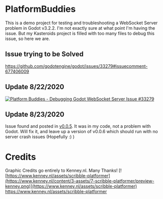 # PlatformBuddies
This is a demo project for testing and troubleshooting a WebSocket Server problem in Godot v3.2.2. 
I'm not exactly sure at what point I'm having the issue. 
But my Kasteroids project is filled with too many files to debug this issue, so here we are.

## Issue trying to be Solved
https://github.com/godotengine/godot/issues/33279#issuecomment-677406009

## Update 8/22/2020
[![Platform Buddies - Debugging Godot WebSocket Server Issue #33279](http://img.youtube.com/vi/3SgV7pT1kP0/0.jpg)](https://youtu.be/3SgV7pT1kP0 "Platform Buddies - Debugging Godot WebSocket Server Issue #33279")

## Update 8/23/2020
Issue found and posted in [v0.0.5](https://github.com/ETdoFresh/PlatformBuddies/releases/tag/v0.0.5). It was in my code, not a problem with Godot. Will fix it, and leave up a version of v0.0.6 which should run with no server crash issues (Hopefully :) )

# Credits
Graphic Credits go entirely to Kenney.nl. Many Thanks!
[![https://www.kenney.nl/assets/scribble-platformer](https://www.kenney.nl/content/3-assets/7-scribble-platformer/preview-kenney.png)](https://www.kenney.nl/assets/scribble-platformer)
https://www.kenney.nl/assets/scribble-platformer
